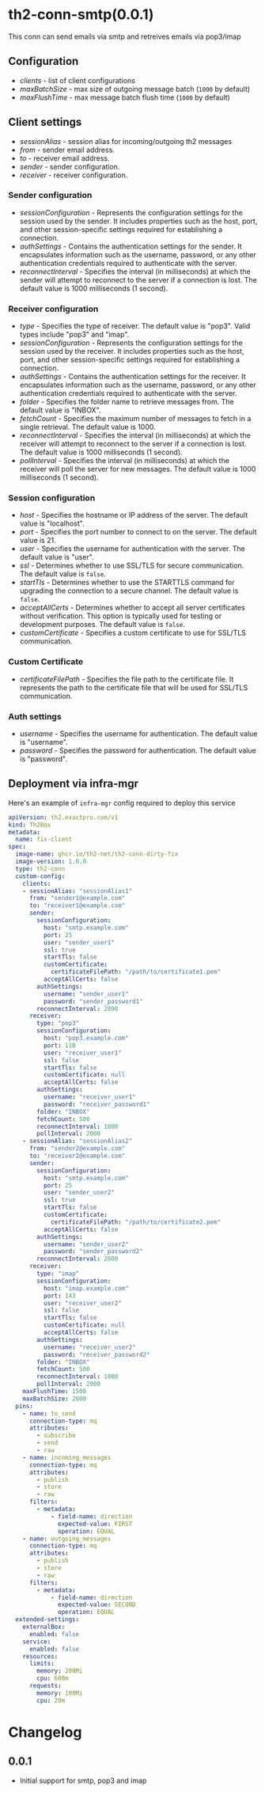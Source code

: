 # th2-conn-smtp(0.0.1)
This conn can send emails via smtp and retreives emails via pop3/imap

## Configuration

+ *clients* - list of client configurations
+ *maxBatchSize* - max size of outgoing message batch (`1000` by default)
+ *maxFlushTime* - max message batch flush time (`1000` by default)

## Client settings
+ *sessionAlias* - session alias for incoming/outgoing th2 messages
+ *from* - sender email address.
+ *to* - receiver email address.
+ *sender* - sender configuration.
+ *receiver* - receiver configuration.

### Sender configuration
+ *sessionConfiguration* - Represents the configuration settings for the session used by the sender. It includes properties such as the host, port, and other session-specific settings required for establishing a connection.
+ *authSettings* - Contains the authentication settings for the sender. It encapsulates information such as the username, password, or any other authentication credentials required to authenticate with the server.
+ *reconnectInterval* - Specifies the interval (in milliseconds) at which the sender will attempt to reconnect to the server if a connection is lost. The default value is 1000 milliseconds (1 second).

### Receiver configuration

+ *type* - Specifies the type of receiver. The default value is "pop3". Valid types include "pop3" and "imap".
+ *sessionConfiguration* - Represents the configuration settings for the session used by the receiver. It includes properties such as the host, port, and other session-specific settings required for establishing a connection.
+ *authSettings* - Contains the authentication settings for the receiver. It encapsulates information such as the username, password, or any other authentication credentials required to authenticate with the server.
+ *folder* - Specifies the folder name to retrieve messages from. The default value is "INBOX".
+ *fetchCount* - Specifies the maximum number of messages to fetch in a single retrieval. The default value is 1000.
+ *reconnectInterval* - Specifies the interval (in milliseconds) at which the receiver will attempt to reconnect to the server if a connection is lost. The default value is 1000 milliseconds (1 second).
+ *pollInterval* - Specifies the interval (in milliseconds) at which the receiver will poll the server for new messages. The default value is 1000 milliseconds (1 second).

### Session configuration
+ *host* - Specifies the hostname or IP address of the server. The default value is "localhost".
+ *port* - Specifies the port number to connect to on the server. The default value is 21.
+ *user* - Specifies the username for authentication with the server. The default value is "user".
+ *ssl* - Determines whether to use SSL/TLS for secure communication. The default value is `false`.
+ *startTls* - Determines whether to use the STARTTLS command for upgrading the connection to a secure channel. The default value is `false`.
+ *acceptAllCerts* - Determines whether to accept all server certificates without verification. This option is typically used for testing or development purposes. The default value is `false`.
+ *customCertificate* - Specifies a custom certificate to use for SSL/TLS communication.

### Custom Certificate
+ *certificateFilePath* - Specifies the file path to the certificate file. It represents the path to the certificate file that will be used for SSL/TLS communication.

### Auth settings
+ *username* - Specifies the username for authentication. The default value is "username".
+ *password* - Specifies the password for authentication. The default value is "password".

## Deployment via infra-mgr

Here's an example of `infra-mgr` config required to deploy this service

```yaml
apiVersion: th2.exactpro.com/v1
kind: Th2Box
metadata:
  name: fix-client
spec:
  image-name: ghcr.io/th2-net/th2-conn-dirty-fix
  image-version: 1.0.0
  type: th2-conn
  custom-config:
    clients:
    - sessionAlias: "sessionAlias1"
      from: "sender1@example.com"
      to: "receiver1@example.com"
      sender:
        sessionConfiguration:
          host: "smtp.example.com"
          port: 25
          user: "sender_user1"
          ssl: true
          startTls: false
          customCertificate:
            certificateFilePath: "/path/to/certificate1.pem"
          acceptAllCerts: false
        authSettings:
          username: "sender_user1"
          password: "sender_password1"
        reconnectInterval: 2000
      receiver:
        type: "pop3"
        sessionConfiguration:
          host: "pop3.example.com"
          port: 110
          user: "receiver_user1"
          ssl: false
          startTls: false
          customCertificate: null
          acceptAllCerts: false
        authSettings:
          username: "receiver_user1"
          password: "receiver_password1"
        folder: "INBOX"
        fetchCount: 500
        reconnectInterval: 1000
        pollInterval: 2000
    - sessionAlias: "sessionAlias2"
      from: "sender2@example.com"
      to: "receiver2@example.com"
      sender:
        sessionConfiguration:
          host: "smtp.example.com"
          port: 25
          user: "sender_user2"
          ssl: true
          startTls: false
          customCertificate:
            certificateFilePath: "/path/to/certificate2.pem"
          acceptAllCerts: false
        authSettings:
          username: "sender_user2"
          password: "sender_password2"
        reconnectInterval: 2000
      receiver:
        type: "imap"
        sessionConfiguration:
          host: "imap.example.com"
          port: 143
          user: "receiver_user2"
          ssl: false
          startTls: false
          customCertificate: null
          acceptAllCerts: false
        authSettings:
          username: "receiver_user2"
          password: "receiver_password2"
        folder: "INBOX"
        fetchCount: 500
        reconnectInterval: 1000
        pollInterval: 2000
    maxFlushTime: 1500
    maxBatchSize: 2000
  pins:
    - name: to_send
      connection-type: mq
      attributes:
        - subscribe
        - send
        - raw
    - name: incoming_messages
      connection-type: mq
      attributes:
        - publish
        - store
        - raw
      filters:
        - metadata:
            - field-name: direction
              expected-value: FIRST
              operation: EQUAL
    - name: outgoing_messages
      connection-type: mq
      attributes:
        - publish
        - store
        - raw
      filters:
        - metadata:
            - field-name: direction
              expected-value: SECOND
              operation: EQUAL
  extended-settings:
    externalBox:
      enabled: false
    service:
      enabled: false
    resources:
      limits:
        memory: 200Mi
        cpu: 600m
      requests:
        memory: 100Mi
        cpu: 20m
```

# Changelog
## 0.0.1
+ Initial support for smtp, pop3 and imap
